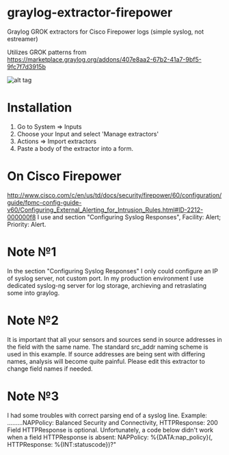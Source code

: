 # graylog-extractor-firepower
Graylog GROK extractors for Cisco Firepower logs (simple syslog, not estreamer)

Utilizes GROK patterns from https://marketplace.graylog.org/addons/407e8aa2-67b2-41a7-9bf5-9fc7f7d3915b

![alt tag](http://i.piccy.info/i9/31db09a41a64693952cf821cd274e5f4/1477571240/103371/1059582/_Fh_fi00576graylog_firepower_extractor_scr1.png)

# Installation
1. Go to System => Inputs
2. Choose your Input and select 'Manage extractors'
3. Actions => Import extractors
4. Paste a body of the extractor into a form.

# On Cisco Firepower
http://www.cisco.com/c/en/us/td/docs/security/firepower/60/configuration/guide/fpmc-config-guide-v60/Configuring_External_Alerting_for_Intrusion_Rules.html#ID-2212-000000f8
I use and section "Configuring Syslog Responses", Facility: Alert; Priority: Alert.
# Note №1
In the section "Configuring Syslog Responses" I only could configure an IP of syslog server, not custom port. In my production environment I use dedicated syslog-ng server for log storage, archieving and retraslating some into graylog.

# Note №2
It is important that all your sensors and sources send in source addresses in the field with the same name. The standard src_addr naming scheme is used in this example. If source addresses are being sent with differing names, analysis will become quite painful. Please edit this extractor to change field names if needed.

# Note №3
I had some troubles with correct parsing end of a syslog line. Example:
.........NAPPolicy: Balanced Security and Connectivity, HTTPResponse: 200
Field HTTPResponse is optional. Unfortunately, a code below didn't work when a field HTTPResponse is absent:
NAPPolicy: %{DATA:nap_policy}(, HTTPResponse: %{INT:statuscode})?"
